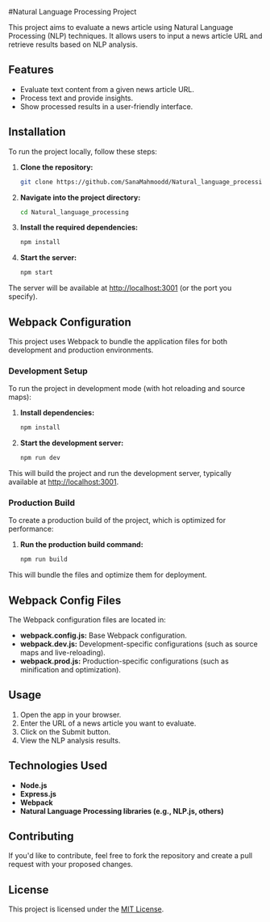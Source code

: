 #Natural Language Processing Project

This project aims to evaluate a news article using Natural Language Processing (NLP) techniques. It allows users to input a news article URL and retrieve results based on NLP analysis.

## Features
- Evaluate text content from a given news article URL.
- Process text and provide insights.
- Show processed results in a user-friendly interface.

## Installation
To run the project locally, follow these steps:

1. **Clone the repository:**
   ```bash
   git clone https://github.com/SanaMahmoodd/Natural_language_processing.git
   ```

2. **Navigate into the project directory:**
   ```bash
   cd Natural_language_processing
   ```

3. **Install the required dependencies:**
   ```bash
   npm install
   ```

4. **Start the server:**
   ```bash
   npm start
   ```

The server will be available at [http://localhost:3001](http://localhost:3001) (or the port you specify).

## Webpack Configuration
This project uses Webpack to bundle the application files for both development and production environments.

### Development Setup
To run the project in development mode (with hot reloading and source maps):

1. **Install dependencies:**
   ```bash
   npm install
   ```

2. **Start the development server:**
   ```bash
   npm run dev
   ```

This will build the project and run the development server, typically available at [http://localhost:3001](http://localhost:3001).

### Production Build
To create a production build of the project, which is optimized for performance:

1. **Run the production build command:**
   ```bash
   npm run build
   ```

This will bundle the files and optimize them for deployment.

## Webpack Config Files
The Webpack configuration files are located in:

- **webpack.config.js:** Base Webpack configuration.
- **webpack.dev.js:** Development-specific configurations (such as source maps and live-reloading).
- **webpack.prod.js:** Production-specific configurations (such as minification and optimization).

## Usage
1. Open the app in your browser.
2. Enter the URL of a news article you want to evaluate.
3. Click on the Submit button.
4. View the NLP analysis results.

## Technologies Used
- **Node.js**
- **Express.js**
- **Webpack**
- **Natural Language Processing libraries (e.g., NLP.js, others)**

## Contributing
If you'd like to contribute, feel free to fork the repository and create a pull request with your proposed changes.

## License
This project is licensed under the [MIT License](LICENSE).
